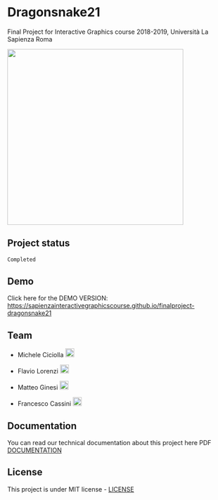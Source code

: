 # Dragonsnake21

Final Project for Interactive Graphics course 2018-2019, Università La Sapienza Roma

<a href="https://www.dis.uniroma1.it/"><img src="http://www.dis.uniroma1.it/sites/default/files/marchio%20logo%20eng%20jpg.jpg" width="400"></a>

## Project status
```bash
Completed
```

## Demo
Click here for the DEMO VERSION: https://sapienzainteractivegraphicscourse.github.io/finalproject-dragonsnake21

## Team
* Michele Ciciolla <a href="https://github.com/micheleciciolla"><img src="https://upload.wikimedia.org/wikipedia/commons/thumb/9/91/Octicons-mark-github.svg/1024px-Octicons-mark-github.svg.png" width="20"></a>

* Flavio Lorenzi <a href="https://github.com/FlavioLorenzi"><img src="https://upload.wikimedia.org/wikipedia/commons/thumb/9/91/Octicons-mark-github.svg/1024px-Octicons-mark-github.svg.png" width="20"></a>

* Matteo Ginesi <a href="https://github.com/matginesi"><img src="https://upload.wikimedia.org/wikipedia/commons/thumb/9/91/Octicons-mark-github.svg/1024px-Octicons-mark-github.svg.png" width="20"></a>

* Francesco Cassini <a href="https://github.com/francesco-AI"><img src="https://upload.wikimedia.org/wikipedia/commons/thumb/9/91/Octicons-mark-github.svg/1024px-Octicons-mark-github.svg.png" width="20"></a>

## Documentation
You can read our technical documentation about this project here PDF [DOCUMENTATION](./documentation/report.pdf)


## License
This project is under MIT license - [LICENSE](./LICENSE)
